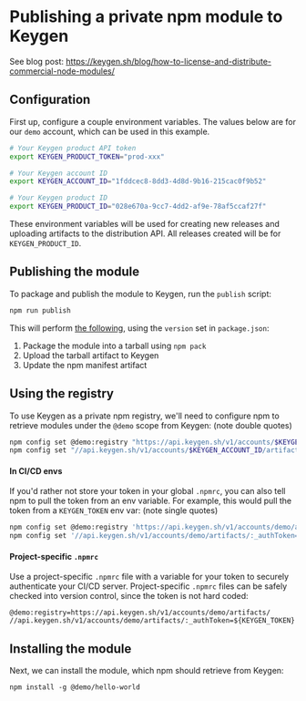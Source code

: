 # Publishing a private npm module to Keygen

See blog post: https://keygen.sh/blog/how-to-license-and-distribute-commercial-node-modules/

## Configuration

First up, configure a couple environment variables. The values below are for our `demo`
account, which can be used in this example.

```bash
# Your Keygen product API token
export KEYGEN_PRODUCT_TOKEN="prod-xxx"

# Your Keygen account ID
export KEYGEN_ACCOUNT_ID="1fddcec8-8dd3-4d8d-9b16-215cac0f9b52"

# Your Keygen product ID
export KEYGEN_PRODUCT_ID="028e670a-9cc7-4dd2-af9e-78af5ccaf27f"
```

These environment variables will be used for creating new releases and uploading artifacts
to the distribution API. All releases created will be for `KEYGEN_PRODUCT_ID`.

## Publishing the module

To package and publish the module to Keygen, run the `publish` script:

```bash
npm run publish
```

This will perform [the following](https://github.com/keygen-sh/example-private-npm-package/blob/master/package.json),
using the `version` set in `package.json`:

1. Package the module into a tarball using `npm pack`
1. Upload the tarball artifact to Keygen
1. Update the npm manifest artifact

## Using the registry

To use Keygen as a private npm registry, we'll need to configure npm to retrieve modules
under the `@demo` scope from Keygen: (note double quotes)

```bash
npm config set @demo:registry "https://api.keygen.sh/v1/accounts/$KEYGEN_ACCOUNT_ID/artifacts/"
npm config set "//api.keygen.sh/v1/accounts/$KEYGEN_ACCOUNT_ID/artifacts/:_authToken" "$KEYGEN_PRODUCT_TOKEN"
```

#### In CI/CD envs

If you'd rather not store your token in your global `.npmrc`, you can also tell npm to
pull the token from an env variable. For example, this would pull the token from a
`KEYGEN_TOKEN` env var: (note single quotes)

```bash
npm config set @demo:registry 'https://api.keygen.sh/v1/accounts/demo/artifacts/'
npm config set '//api.keygen.sh/v1/accounts/demo/artifacts/:_authToken=${KEYGEN_TOKEN}'
```

#### Project-specific `.npmrc`

Use a project-specific `.npmrc` file with a variable for your token to securely authenticate
your CI/CD server. Project-specific `.npmrc` files can be safely checked into version control,
since the token is not hard coded:

```
@demo:registry=https://api.keygen.sh/v1/accounts/demo/artifacts/
//api.keygen.sh/v1/accounts/demo/artifacts/:_authToken=${KEYGEN_TOKEN}
```

## Installing the module

Next, we can install the module, which npm should retrieve from Keygen:

```
npm install -g @demo/hello-world
```
